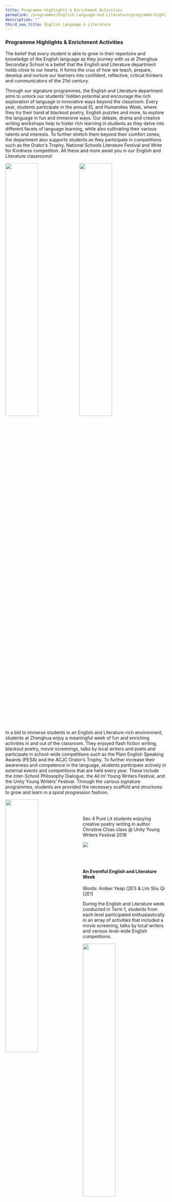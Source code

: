 ```yaml
---
title: Programme Highlights & Enrichment Activities
permalink: /programmes/English-Language-and-Literature/programme-highlights-and-enrichment-activities/
description: ""
third_nav_title: English Language & Literature
---
```

### Programme Highlights & Enrichment Activities

The belief that every student is able to grow in their repertoire and knowledge of the English language as they journey with us at Zhenghua Secondary School is a belief that the English and Literature department holds close to our hearts. It forms the crux of how we teach, prepare, develop and nurture our learners into confident, reflective, critical thinkers and communicators of the 21st century.

Through our signature programmes, the English and Literature department aims to unlock our students’ hidden potential and encourage the rich exploration of language in innovative ways beyond the classroom. Every year, students participate in the annual EL and Humanities Week, where they try their hand at blackout poetry, English puzzles and more, to explore the language in fun and immersive ways. Our debate, drama and creative writing workshops help to foster rich learning in students as they delve into different facets of language learning, while also cultivating their various talents and interests. To further stretch them beyond their comfort zones, the department also supports students as they participate in competitions such as the Orator’s Trophy, National Schools Literature Festival and Write for Kindness competition. All these and more await you in our English and Literature classrooms!

<img src="/images/englit%20combine%201.jpg" 
     style="width:45%">
<img src="/images/englit%20combine%202.jpg" 
     style="width:45%">

In a bid to immerse students in an English and Literature-rich environment, students at Zhenghua enjoy a meaningful week of fun and enriching activities in and out of the classroom. They enjoyed flash fiction writing, blackout poetry, movie screenings, talks by local writers and poets and participate in school-wide competitions such as the Plain English Speaking Awards (PESA) and the ACJC Orator’s Trophy. To further increase their awareness and competence in the language, students participate actively in external events and competitions that are held every year. These include the Inter-School Philosophy Dialogue, the All In! Young Writers Festival, and the Unity Young Writers’ Festival. Through the various signature programmes, students are provided the necessary scaffold and structures to grow and learn in a spiral progression fashion.

<img src="images/Sec-4-Pure-Lit-students-enjoying-creative-poetry-writing.jpeg" style="width:45%;margin-right:15px;" align = "left">
<br> <br> <br>
Sec 4 Pure Lit students enjoying creative poetry writing in author Christine Chias class @ Unity Young Writers Festival 2018

![](/images/national%20gallery%20excursion%20and%20art%20gallery.jpg)

<br> <br>

#### An Eventful English and Literature Week
Words: Amber Yeap (2E1) & Lim Shu Qi (2E1)

During the English and Literature week conducted in Term 1, students from each level participated enthusiastically in an array of activities that included a movie screening, talks by local writers and various level-wide English competitions.

<img src="/images/english%20week%20snipshot.jpg" 
     style="width:45%">

The Secondary 1 students took part in blackout poetry where they took newspaper cuttings and turned them into wonderful poems! <br>
The Secondary 2 students on the other hand, had reading sessions in their every English class where they were required to read a few pages of a book after which they were to write reviews on the books. Some great book reviews from the Secondary 2 students were picked out and the students were presented prizes during the morning assembly. <br>
The secondary 3 students went to the school library to borrow books brought in from the National Library Board (NLB). They wrote book reviews or had book trailers which were displayed at the back of their classrooms and showcased on the TV screens in the canteen.

<img src="/images/blackout%20poetry%20snipshot.jpg" 
     style="width:45%">

The week saw plenty of sharing of stories and poems both by teachers and students. Some even got to read their original poems to the entire school!

<img src="/images/english%20week%20presentation%20snipshot.jpg" 
     style="width:45%">

One such aspiring poet is Aurelia from 3E4. Her poem was written for the Unity Young Writers Festival and to the theme ' Towards a Common Future '.  She shared:

_“I decided to focus on three main aspects: global warming, equality and security. With each one, I created a stanza with what could happen if we got that aspect right, especially if we take things to the extreme.”_

Another presenter at the morning assembly was Li Hui, a Secondary 4 pure literature student who shared her experience on attending a literature workshop with 5 other schoolmates. She shared what she learned that day with the rest of the school. We have to admire her perseverance in writing a script and rehearsing it several times with the teachers given that it was her first experience at public speaking in front of a large audience. Well done, Li hui!

Much like Li Hui and Aurelia, many students learned a lot through the week. Remember not to address your teachers as ‘Chers’!

<img src="/images/morning%20assembly%20snipshot.jpg" 
     style="width:45%">

Our English Language programme exposes students to the use of English in various contexts. This year, our school has had a strong emphasis on cultivating reading as a habit and encouraging confident speakers. From speech writing to drama, students are prepared to be ready for their future beyond the national examinations.

<img src="/images/sec2%20drama%20snipshot.jpg" 
     style="width:45%">

Secondary 1 students took part in a public speaking workshop where they learnt basic presentation techniques. At secondary 2, their performance skills were honed through a drama workshop which many enjoyed. Secondary 3 students were taught the ropes of debating to develop their argumentative skills. This ended with a much anticipated Inter-class debate championship where classes faced off with one another.

<img src="/images/poetry%20combine.jpg" 
     style="width:45%">

Aside from our signature programmes, English Week traditionally kicks of the year with various competitions and activities. This year, students took part in the Plain English Speaking Award (PESA), a Caption Competition, Blackout Poetry and other activities that sparked the joy of learning English.

#### Achievements

**National Schools Literature Festival**  
**Lower Secondary Choral Speaking - Bronze**

1.  Caitlin Lam (1E2)
2.  Dzann Ku (1E2)
3.  Pek Min Xi (1E2)
4.  Andy Lim (1E2)
5.  Muhammad Al-Fizrin (1E2)
6.  Tan Guan Xu (1E2)
7.  Santos Ena (1N2)
8.  Jasmine Tan (1N2)
9.  Shaakira Aliyah (1N2)
10.  Amir Danish (1N2)

**Upper Secondary Set Text Debate - Winner**

1.  Haziq Zahfran (4E4)
2.  Dumaguing Ewanne (4E1)
3.  Ching Phebe (4E1)
4.  Nur'Ariqah Farisya (4E1)

**16th Inter-School Philosophy Dialogue**

1. Gadfly Award - Hayden Chong (3E2)

**Write and Burn! Challenge (Poetry Festival Singapore)**

Consolation Prize for Original Poem, 'A Flower in my Room' - Joshua Nai Yee Le (3E4)

**POSB-NLB Literature Quiz 2019**

Top 15 Teams Nationally:
1.  Leong Hong Kit Lucas (1E4)
2.  Nathan Pow (1E3)
3.  Nur Dini Ayouni Bte Md Haizuran (1E4)
4.  Vivian Yii Jia Xien (1E4)

![](/images/achievements_pic1.jpg)
![](/images/achievements_pic2.jpg)
![](/images/achievements_pic3.jpg)
![](/images/achievements_pic4.jpg)